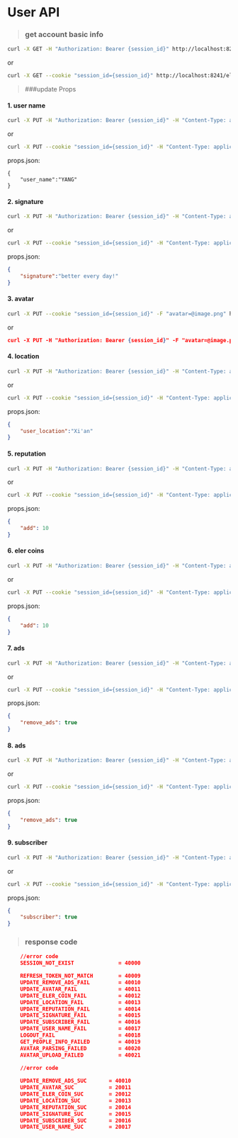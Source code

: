 # User API

> ### get account basic info

```bash
curl -X GET -H "Authorization: Bearer {session_id}" http://localhost:8241/eler/api/user/account
```

or

```bash
curl -X GET --cookie "session_id={session_id}" http://localhost:8241/eler/api/user/account
```





> ###update Props

#### 1. user name

```bash
curl -X PUT -H "Authorization: Bearer {session_id}" -H "Content-Type: application/json" --data @props.json http://localhost:8241/eler/api/user/name
```

or 

```bash
curl -X PUT --cookie "session_id={session_id}" -H "Content-Type: application/json" --data @props.json http://localhost:8241/eler/api/user/name
```

props.json:

```
{
    "user_name":"YANG"
}
```



#### 2. signature

```bash
curl -X PUT -H "Authorization: Bearer {session_id}" -H "Content-Type: application/json" --data @props.json http://localhost:8241/eler/api/user/signature
```

or 

```bash
curl -X PUT --cookie "session_id={session_id}" -H "Content-Type: application/json" --data @props.json http://localhost:8241/eler/api/user/signature
```

props.json:

```json
{
    "signature":"better every day!"
}
```



#### 3. avatar

```bash
curl -X PUT --cookie "session_id={session_id}" -F "avatar=@image.png" http://localhost:8241/eler/api/user/avatar
```

or 

```json
curl -X PUT -H "Authorization: Bearer {session_id}" -F "avatar=@image.png" http://localhost:8241/eler/api/user/avatar
```



#### 4. location

```bash
curl -X PUT -H "Authorization: Bearer {session_id}" -H "Content-Type: application/json" --data @props.json http://localhost:8241/eler/api/user/location
```

or 

```bash
curl -X PUT --cookie "session_id={session_id}" -H "Content-Type: application/json" --data @props.json http://localhost:8241/eler/api/user/location
```

props.json:

```json
{
    "user_location":"Xi'an"
}
```



#### 5. reputation

```bash
curl -X PUT -H "Authorization: Bearer {session_id}" -H "Content-Type: application/json" --data @props.json http://localhost:8241/eler/api/user/reputation
```

or 

```bash
curl -X PUT --cookie "session_id={session_id}" -H "Content-Type: application/json" --data @props.json http://localhost:8241/eler/api/user/reputation
```

props.json:

```json
{
    "add": 10
}
```



#### 6. eler coins

```bash
curl -X PUT -H "Authorization: Bearer {session_id}" -H "Content-Type: application/json" --data @props.json http://localhost:8241/eler/api/user/coin
```

or 

```bash
curl -X PUT --cookie "session_id={session_id}" -H "Content-Type: application/json" --data @props.json http://localhost:8241/eler/api/user/coin
```

props.json:

```json
{
    "add": 10
}
```



#### 7. ads

```bash
curl -X PUT -H "Authorization: Bearer {session_id}" -H "Content-Type: application/json" --data @props.json http://localhost:8241/eler/api/user/ads
```

or 

```bash
curl -X PUT --cookie "session_id={session_id}" -H "Content-Type: application/json" --data @props.json http://localhost:8241/eler/api/user/ads
```

props.json:

```json
{
    "remove_ads": true
}
```



#### 8. ads

```bash
curl -X PUT -H "Authorization: Bearer {session_id}" -H "Content-Type: application/json" --data @props.json http://localhost:8241/eler/api/user/ads
```

or 

```bash
curl -X PUT --cookie "session_id={session_id}" -H "Content-Type: application/json" --data @props.json http://localhost:8241/eler/api/user/ads
```

props.json:

```json
{
    "remove_ads": true
}
```



#### 9. subscriber

```bash
curl -X PUT -H "Authorization: Bearer {session_id}" -H "Content-Type: application/json" --data @props.json http://localhost:8241/eler/api/user/subscriber
```

or 

```bash
curl -X PUT --cookie "session_id={session_id}" -H "Content-Type: application/json" --data @props.json http://localhost:8241/eler/api/user/subscriber
```

props.json:

```json
{
    "subscriber": true
}
```





> ### response code

```json
	//error code
	SESSION_NOT_EXIST	 		   = 40000

	REFRESH_TOKEN_NOT_MATCH        = 40009
	UPDATE_REMOVE_ADS_FAIL         = 40010
	UPDATE_AVATAR_FAIL             = 40011
	UPDATE_ELER_COIN_FAIL          = 40012
	UPDATE_LOCATION_FAIL           = 40013
	UPDATE_REPUTATION_FAIL         = 40014
	UPDATE_SIGNATURE_FAIL          = 40015
	UPDATE_SUBSCRIBER_FAIL         = 40016
	UPDATE_USER_NAME_FAIL          = 40017
	LOGOUT_FAIL                    = 40018
	GET_PEOPLE_INFO_FAILED         = 40019
	AVATAR_PARSING_FAILED          = 40020
	AVATAR_UPLOAD_FAILED           = 40021

	//error code
	
	UPDATE_REMOVE_ADS_SUC       = 40010
	UPDATE_AVATAR_SUC           = 20011
	UPDATE_ELER_COIN_SUC        = 20012
	UPDATE_LOCATION_SUC         = 20013
	UPDATE_REPUTATION_SUC       = 20014
	UPDATE_SIGNATURE_SUC        = 20015
	UPDATE_SUBSCRIBER_SUC       = 20016
	UPDATE_USER_NAME_SUC        = 20017
```

